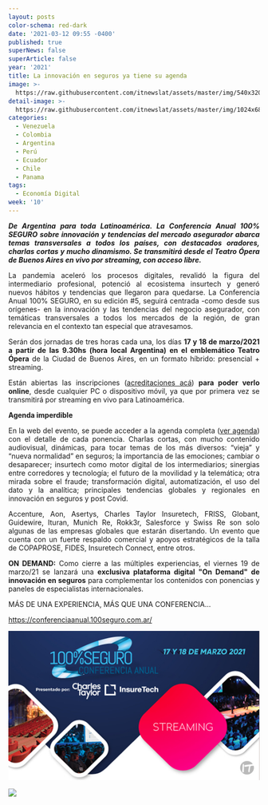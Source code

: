```yaml
---
layout: posts
color-schema: red-dark
date: '2021-03-12 09:55 -0400'
published: true
superNews: false
superArticle: false
year: '2021'
title: La innovación en seguros ya tiene su agenda
image: >-
  https://raw.githubusercontent.com/itnewslat/assets/master/img/540x320/Evento-seguro-p.jpg
detail-image: >-
  https://raw.githubusercontent.com/itnewslat/assets/master/img/1024x680/Evento-seguro-g.jpg
categories:
  - Venezuela
  - Colombia
  - Argentina
  - Perú
  - Ecuador
  - Chile
  - Panama
tags:
  - Economía Digital
week: '10'
---
```

<p style="text-align: justify;"><strong><em>De Argentina para toda Latinoamérica. La Conferencia Anual 100% SEGURO sobre innovación y tendencias del mercado asegurador abarca temas transversales a todos los países, con destacados oradores, charlas cortas y mucho dinamismo. Se transmitirá desde el Teatro Ópera de Buenos Aires en vivo por streaming, con acceso libre.</em></strong></p>
<p style="text-align: justify;">La pandemia aceleró los procesos digitales, revalidó la figura del intermediario profesional, potenció al ecosistema insurtech y generó nuevos hábitos y tendencias que llegaron para quedarse. La Conferencia Anual 100% SEGURO, en su edición #5, seguirá centrada -como desde sus orígenes- en la innovación y las tendencias del negocio asegurador, con temáticas transversales a todos los mercados de la región, de gran relevancia en el contexto tan especial que atravesamos.</p>
<p style="text-align: justify;">Serán dos jornadas de tres horas cada una, los días <strong>17 y 18 de marzo/2021 a partir de las 9.30hs (hora local Argentina) en el emblemático Teatro Ópera</strong> de la Ciudad de Buenos Aires, en un formato híbrido: presencial + streaming.</p>
<p style="text-align: justify;">Están abiertas las inscripciones (<a href="https://www.inscribirme.com/conferenciaanual100segurostreaming">acreditaciones acá</a>) <strong>para poder verlo online</strong>, desde cualquier PC o dispositivo móvil, ya que por primera vez se transmitirá por streaming en vivo para Latinoamérica.</p>
<p style="text-align: justify;"><strong>Agenda imperdible</strong></p>
<p style="text-align: justify;">En la web del evento, se puede acceder a la agenda completa (<a href="https://conferenciaanual.100seguro.com.ar/#agenda">ver agenda</a>) con el detalle de cada ponencia. Charlas cortas, con mucho contenido audiovisual, dinámicas, para tocar temas de los más diversos: “vieja” y “nueva normalidad” en seguros; la importancia de las emociones; cambiar o desaparecer; insurtech como motor digital de los intermediarios; sinergias entre corredores y tecnología; el futuro de la movilidad y la telemática; otra mirada sobre el fraude; transformación digital, automatización, el uso del dato y la analítica; principales tendencias globales y regionales en innovación en seguros y post Covid.</p>
<p style="text-align: justify;">Accenture, Aon, Asertys, Charles Taylor Insuretech, FRISS, Globant, Guidewire, Ituran, Munich Re, Rokk3r, Salesforce y Swiss Re son solo algunas de las empresas globales que estarán disertando. Un evento que cuenta con un fuerte respaldo comercial y apoyos estratégicos de la talla de COPAPROSE, FIDES, Insuretech Connect, entre otros.</p>
<p style="text-align: justify;"><strong>ON DEMAND:</strong> Como cierre a las múltiples experiencias, el viernes 19 de marzo/21 se lanzará una <strong>exclusiva plataforma digital "On Demand" de innovación en seguros</strong> para complementar los contenidos con ponencias y paneles de especialistas internacionales.</p>
<p style="text-align: justify;">MÁS DE UNA EXPERIENCIA, MÁS QUE UNA CONFERENCIA...</p>
<p style="text-align: justify;"><a href="https://conferenciaanual.100seguro.com.ar/">https://conferenciaanual.100seguro.com.ar/</a></p>

![](https://raw.githubusercontent.com/itnewslat/assets/master/img/540x320/Evento-seguro-p.jpg)


<img src="https://tracker.metricool.com/c3po.jpg?hash=56f88a41e39ab42c063cc51676587a04"/>